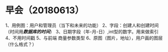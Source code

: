# 早会（20180613）
1、用例图：用户和管理员（当下和未来的功能）
2、字段：创建人和创建时间（时间用***数据库的时间***）
3、日期字段（年-月-日）,int型的数字。用来做索引
4、不用时间戳 
5、与前端 商量参数类型
6、原图（图片，地址），用户画的图层（什么格式？）

